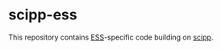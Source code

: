 # scipp-ess

This repository contains [ESS](https://europeanspallationsource.se/)-specific code building on [scipp](https://github.com/scipp/scipp).
